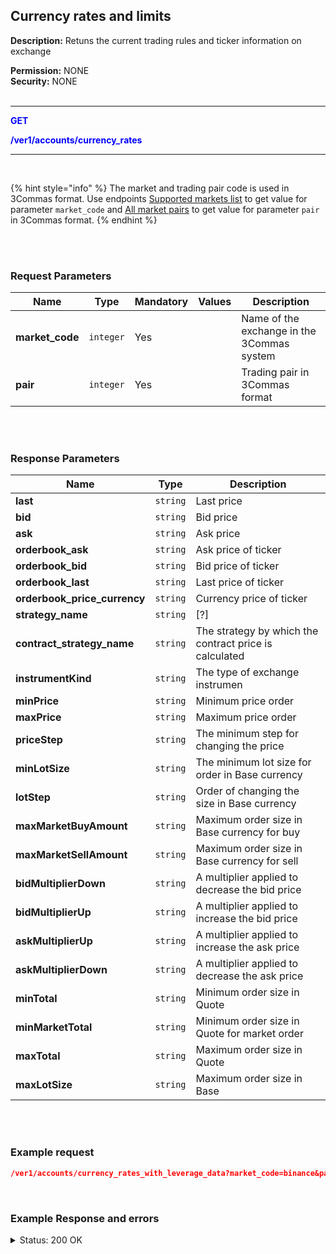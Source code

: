 ## Currency rates and limits<br>

**Description:** Retuns the current trading rules and ticker information on exchange<br>

**Permission:** NONE<br>
**Security:** NONE<br>
<br>

-------- 

<mark style="color:blue;background-color:white"> **GET**

<mark style="color:blue;background-color:white"> **/ver1/accounts/currency_rates**

-------- 
<br>

{% hint style="info" %}
The market and trading pair code is used in 3Commas format. Use endpoints [Supported markets list](Market%20data/1.Supported%20markets%20list.md) to get value for parameter `market_code` and [All market pairs](Market%20data/2.All%20market%20pairs.md) to get value for parameter `pair` in 3Commas format.
{% endhint %}

<br>
<br>

### Request Parameters <br>

| Name | Type |	Mandatory |	Values	| Description|
|------|------|-----------|-----------------|------------|
| **market_code** | `integer`	| Yes |	 | Name of the exchange in the 3Commas system |
| **pair** | `integer`	| Yes |	| Trading pair in 3Commas format |

<br>
<br>

### Response Parameters<br>

| Name | Type |	 Description|
|------|------|-----------|
|**last**  | `string`	| Last price|
|**bid**  | `string`	| Bid price |
|**ask**  | `string`	| Ask price |
|**orderbook_ask**  | `string`	| Ask price of ticker|
|**orderbook_bid**  | `string`	| Bid price of ticker|
|**orderbook_last**  | `string`	| Last price of ticker|
|**orderbook_price_currency**  | `string`	| Currency price of ticker |
|**strategy_name**  | `string`	| [?] |
|**contract_strategy_name**| `string` | The strategy by which the contract price is calculated |
| **instrumentKind**  | `string`	| The type of exchange instrumen |
| **minPrice**  | `string`	| Minimum price order |
| **maxPrice**  | `string`	| Maximum price order |
| **priceStep**  | `string`	| The minimum step for changing the price  |
| **minLotSize**  | `string`	| The minimum lot size for order in Base currency |
| **lotStep**  | `string`	| Order of changing the size in Base currency  |
| **maxMarketBuyAmount**  | `string`	| Maximum order size in Base currency for buy |
| **maxMarketSellAmount**  |`string`| Maximum order size in Base currency for sell |
| **bidMultiplierDown**  | `string` | A multiplier applied to decrease the bid price |
| **bidMultiplierUp**  | `string` | A multiplier applied to increase the bid price | 
| **askMultiplierUp**  | `string` | A multiplier applied to increase the ask price |
| **askMultiplierDown**  | `string` | A multiplier applied to decrease the ask price|
| **minTotal**  | `string`	| Minimum order size in Quote |
| **minMarketTotal**  | `string`	| Minimum order size in Quote for market order |
| **maxTotal**  | 	`string` | Maximum order size in Quote |
|**maxLotSize**  | `string`	| Maximum order size in Base|

<br>
<br>

### Example request<br>

```json
/ver1/accounts/currency_rates_with_leverage_data?market_code=binance&pair=BTC_ETH

```
<br>

### Example Response and errors<br>

<details>
<summary>Status: 200 OK</summary><br>

```json
{
  "last": "63802.44",
  "bid": "63802.44",
  "ask": "63802.45",
  "orderbook_ask": "63802.45",
  "orderbook_bid": "63802.44",
  "orderbook_last": "63802.44",
  "orderbook_price_currency": "USDT",
  "strategy_name": "orderbook_price",
  "contract_strategy_name": "orderbook_price",
  "instrumentKind": "spot",
  "minPrice": "0.01",
  "maxPrice": "1000000.0",
  "priceStep": "0.01",
  "minLotSize": "0.00001",
  "lotStep": "0.00001",
  "maxMarketBuyAmount": "121.22278732",
  "maxMarketSellAmount": "121.22278732",
  "bidMultiplierDown": "0.2",
  "bidMultiplierUp": "5.0",
  "askMultiplierUp": "5.0",
  "askMultiplierDown": "0.2",
  "minTotal": "5.0",
  "minMarketTotal": "5.0",
  "maxTotal": "9000000.0",
  "maxLotSize": "9000.0"
}
```
<details>
